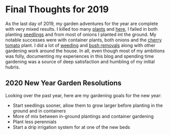 # Final Thoughts for 2019
As the last day of 2019, my garden adventures for the year are complete 
with very mixed results. I killed too many [plants](#2019/04-20) and [here](#2019/09-10),
I failed in both planting [seedlings](#2019/05-03) and from most of onions I planted int
the ground. My notable successes were with container plants, both onions and the
[cherry tomato](#2019/08-10) plant. I did a lot of [weeding](/#2019/08-04) and 
[bush removals](#2019/09-10) along with other gardening work around the house. In all, 
even though most of my ambitions was folly, documenting my experiences in this blog 
and spending time gardening was a source of deep satisfaction and humbling of my 
initial hubris. 

## 2020 New Year Garden Resolutions 
Looking over the past year, here are my gardening goals for the new year:

-   Start seedlings sooner, allow them to grow larger before planting in the
    ground and in containers
-   More of mix between in-ground plantings and container gardening
-   Plant less perennials
-   Start a drip irrigation system for at one of the new beds
